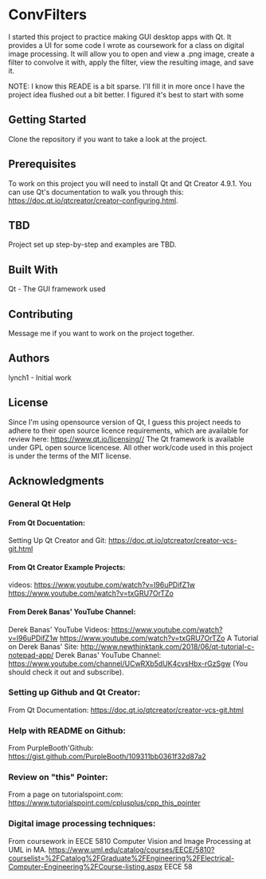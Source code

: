 # ConvFilters
I started this project to practice making GUI desktop apps with Qt. 
It provides a UI for some code I wrote as coursework for a class on digital image processing.
It will allow you to open and view a .png image, create a filter to convolve it with, apply the filter, view the resulting image, and save it. 

NOTE: I know this READE is a bit sparse. I'll fill it in more once I have the project idea flushed out a bit better. I figured it's best to start with some 

## Getting Started
Clone the repository if you want to take a look at the project. 

## Prerequisites
To work on this project you will need to install Qt and Qt Creator 4.9.1.
You can use Qt's documentation to walk you through this: https://doc.qt.io/qtcreator/creator-configuring.html.

## TBD
Project set up step-by-step and examples are TBD. 

## Built With
Qt - The GUI framework used

## Contributing
Message me if you want to work on the project together. 

## Authors
lynch1 - Initial work

## License
Since I'm using opensource version of Qt, I guess this project needs to adhere to their  open source licence requirements, which are available for review here: https://www.qt.io/licensing// 
The Qt framework is available under GPL open source licencese. All other work/code used in this project is under the terms of the MIT license. 

## Acknowledgments
### General Qt Help

#### From Qt Docuentation:
Setting Up Qt Creator and Git: 
https://doc.qt.io/qtcreator/creator-vcs-git.html

#### From Qt Creator Example Projects:
videos:
https://www.youtube.com/watch?v=I96uPDifZ1w
https://www.youtube.com/watch?v=txGRU7OrTZo

#### From Derek Banas' YouTube Channel:
Derek Banas' YouTube Videos:
https://www.youtube.com/watch?v=I96uPDifZ1w
https://www.youtube.com/watch?v=txGRU7OrTZo
A Tutorial on Derek Banas' Site:
http://www.newthinktank.com/2018/06/qt-tutorial-c-notepad-app/
Derek Banas' YouTube Channel:
https://www.youtube.com/channel/UCwRXb5dUK4cvsHbx-rGzSgw
(You should check it out and subscribe).

### Setting up Github and Qt Creator:
From Qt Documentation:
https://doc.qt.io/qtcreator/creator-vcs-git.html

### Help with README on Github:
From PurpleBooth'Github:
https://gist.github.com/PurpleBooth/109311bb0361f32d87a2

### Review on "this" Pointer:
From a page on tutorialspoint.com:
https://www.tutorialspoint.com/cplusplus/cpp_this_pointer

### Digital image processing techniques:
From coursework in EECE 5810 Computer Vision and Image Processing at UML in MA. 
https://www.uml.edu/catalog/courses/EECE/5810?courselist=%2FCatalog%2FGraduate%2FEngineering%2FElectrical-Computer-Engineering%2FCourse-listing.aspx
EECE 58
